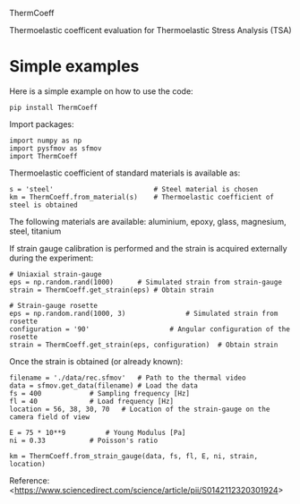 ThermCoeff

Thermoelastic coefficent evaluation for Thermoelastic Stress Analysis (TSA)

Simple examples
===============

Here is a simple example on how to use the code:

``` {.sourceCode .python}
pip install ThermCoeff
```

Import packages:

``` {.sourceCode .python}
import numpy as np
import pysfmov as sfmov
import ThermCoeff
```

Thermoelastic coefficient of standard materials is available as:

``` {.sourceCode .python}
s = 'steel'                         # Steel material is chosen
km = ThermCoeff.from_material(s)    # Thermoelastic coefficient of steel is obtained
```

The following materials are available: aluminium, epoxy, glass, magnesium, steel, titanium

If strain gauge calibration is performed and the strain is acquired externally during the experiment:

``` {.sourceCode .python}
# Uniaxial strain-gauge                 
eps = np.random.rand(1000)      # Simulated strain from strain-gauge
strain = ThermCoeff.get_strain(eps) # Obtain strain

# Strain-gauge rosette
eps = np.random.rand(1000, 3)               # Simulated strain from rosette
configuration = '90'                    # Angular configuration of the rosette
strain = ThermCoeff.get_strain(eps, configuration)  # Obtain strain
```

Once the strain is obtained (or already known):

``` {.sourceCode .python}
filename = './data/rec.sfmov'   # Path to the thermal video
data = sfmov.get_data(filename) # Load the data
fs = 400            # Sampling frequency [Hz]
fl = 40             # Load frequency [Hz]
location = 56, 38, 30, 70   # Location of the strain-gauge on the camera field of view

E = 75 * 10**9          # Young Modulus [Pa]
ni = 0.33           # Poisson's ratio

km = ThermCoeff.from_strain_gauge(data, fs, fl, E, ni, strain, location)
```

Reference: \<<https://www.sciencedirect.com/science/article/pii/S0142112320301924>\>
